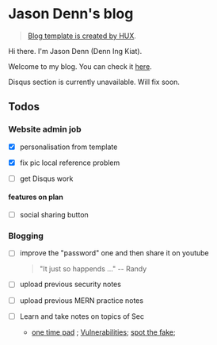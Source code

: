 # Jason Denn's blog

> [Blog template is created by HUX](https://github.com/Huxpro/huxpro.github.io).

Hi there. I'm Jason Denn (Denn Ing Kiat).

Welcome to my blog. You can check it [here](https://hbxz.github.io).

Disqus section is currently unavailable. Will fix soon.

## Todos

### Website admin job

- [x] personalisation from template

- [x] fix pic local reference problem

- [ ] get Disqus work



#### features on plan

- [ ] social sharing button

### Blogging

- [ ] improve the "password" one and then share it on youtube

  > "It just so happends ..." -- Randy

- [ ] upload previous security notes
- [ ] upload previous MERN practice notes

- [ ] Learn and take notes on topics of Sec
  - [one time pad](https://www.openlearning.com/unswcourses/courses/sec-2020/otp/) ; [Vulnerabilities](https://www.openlearning.com/unswcourses/courses/sec-2020/vulns/); [spot the fake](https://www.openlearning.com/unswcourses/courses/sec-2020/fake/);
